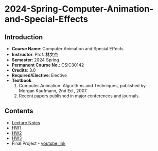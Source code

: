 # 2024-Spring-Computer-Animation-and-Special-Effects

## Introduction

- **Course Name**: Computer Animation and Special Effects
- **Instructor**: Prof. 林文杰
- **Semester**: 2024 Spring
- **Permanent Course No.**: CSIC30142
- **Credits**: 3.0
- **Required/Elective**: Elective
- **Textbook**: 
    1. Computer Animation: Algorithms and Techniques, published by Morgan Kaufmann, 2nd Ed., 2007.
    2. Recent papers published in major conferences and journals.

## Contents

- [Lecture Notes](./Notes)
- [HW1](./HW1)
- [HW2](./HW2)
- [HW3](./HW3)
- Final Project - [youtube link](https://youtu.be/n8v2BKUG1GM?si=zRUWcK7-xnmWO8pQ)